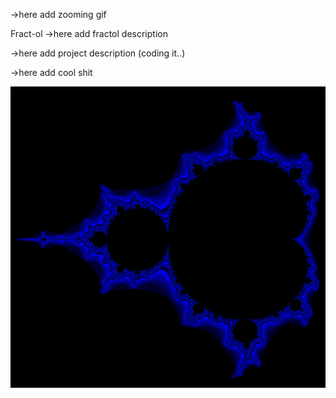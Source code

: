 ->here add zooming gif

Fract-ol ->here add fractol description

->here add project description (coding it..)

->here add cool shit

![Mandelbrot2](assets/m2.png)